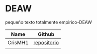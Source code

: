 # DEAW
pequeño texto totalmente empirico-DEAW

| Name      | Github   |
| --------- | -------- |
| CrisMH1   |[repositorio](https://github.com/CrisMH1/DEAW) |
|           |          |
